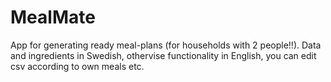 # MealMate
App for generating ready meal-plans (for households with 2 people!!). Data and ingredients in Swedish, othervise functionality in English, you can edit csv according to own meals etc. 
